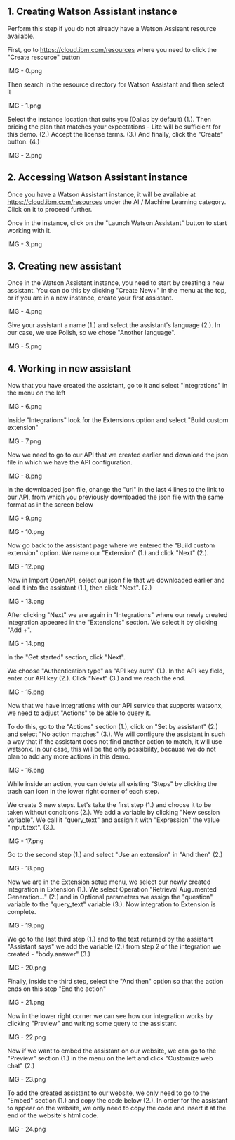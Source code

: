 ## 1. Creating Watson Assistant instance

Perform this step if you do not already have a Watson Assisant resource available.

First, go to https://cloud.ibm.com/resources where you need to click the "Create resource" button

IMG - 0.png

Then search in the resource directory for Watson Assistant and then select it

IMG - 1.png

Select the instance location that suits you (Dallas by default) (1.). Then pricing the plan that matches your expectations - Lite will be sufficient for this demo. (2.) Accept the license terms. (3.) And finally, click the "Create" button. (4.)

IMG - 2.png

## 2. Accessing Watson Assistant instance

Once you have a Watson Assistant instance, it will be available at https://cloud.ibm.com/resources under the AI / Machine Learning category. Click on it to proceed further.

Once in the instance, click on the "Launch Watson Assistant" button to start working with it.

IMG - 3.png

## 3. Creating new assistant

Once in the Watson Assistant instance, you need to start by creating a new assistant. You can do this by clicking "Create New+" in the menu at the top, or if you are in a new instance, create your first assistant.

IMG - 4.png

Give your assistant a name (1.) and select the assistant's language (2.). In our case, we use Polish, so we chose "Another language".

IMG - 5.png

## 4. Working in new assistant

Now that you have created the assistant, go to it and select "Integrations" in the menu on the left

IMG - 6.png

Inside "Integrations" look for the Extensions option and select "Build custom extension"

IMG - 7.png

Now we need to go to our API that we created earlier and download the json file in which we have the API configuration.

IMG - 8.png

In the downloaded json file, change the "url" in the last 4 lines to the link to our API, from which you previously downloaded the json file with the same format as in the screen below

IMG - 9.png

IMG - 10.png

Now go back to the assistant page where we entered the "Build custom extension" option. We name our "Extension" (1.) and click "Next" (2.).

IMG - 12.png

Now in Import OpenAPI, select our json file that we downloaded earlier and load it into the assistant (1.), then click "Next". (2.)

IMG - 13.png

After clicking "Next" we are again in "Integrations" where our newly created integration appeared in the "Extensions" section. We select it by clicking "Add +".

IMG - 14.png

In the "Get started" section, click "Next".

We choose "Authentication type" as "API key auth" (1.). In the API key field, enter our API key (2.). Click "Next" (3.) and we reach the end. 

IMG - 15.png

Now that we have integrations with our API service that supports watsonx, we need to adjust "Actions" to be able to query it.

To do this, go to the "Actions" section (1.), click on "Set by assistant" (2.) and select "No action matches" (3.). We will configure the assistant in such a way that if the assistant does not find another action to match, it will use watsonx. In our case, this will be the only possibility, because we do not plan to add any more actions in this demo.

IMG - 16.png

While inside an action, you can delete all existing "Steps" by clicking the trash can icon in the lower right corner of each step.

We create 3 new steps. Let's take the first step (1.) and choose it to be taken without conditions (2.). We add a variable by clicking "New session variable". We call it "query_text" and assign it with "Expression" the value "input.text". (3.).

IMG - 17.png

Go to the second step (1.) and select "Use an extension" in "And then" (2.)

IMG - 18.png

Now we are in the Extension setup menu, we select our newly created integration in Extension (1.). We select Operation "Retrieval Augumented Generation..." (2.) and in Optional parameters we assign the "question" variable to the "query_text" variable (3.). Now integration to Extension is complete.

IMG - 19.png

We go to the last third step (1.) and to the text returned by the assistant "Assistant says" we add the variable (2.) from step 2 of the integration we created - "body.answer" (3.)

IMG - 20.png

Finally, inside the third step, select the "And then" option so that the action ends on this step "End the action"

IMG - 21.png

Now in the lower right corner we can see how our integration works by clicking "Preview" and writing some query to the assistant.

IMG - 22.png

Now if we want to embed the assistant on our website, we can go to the "Preview" section (1.) in the menu on the left and click "Customize web chat" (2.)

IMG - 23.png

To add the created assistant to our website, we only need to go to the "Embed" section (1.) and copy the code below (2.). In order for the assistant to appear on the website, we only need to copy the code and insert it at the end of the website's html code.

IMG - 24.png






















